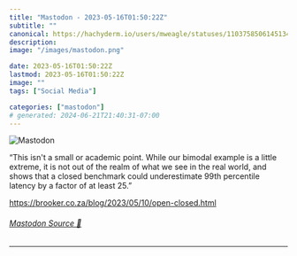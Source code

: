 ```yaml
---
title: "Mastodon - 2023-05-16T01:50:22Z"
subtitle: ""
canonical: https://hachyderm.io/users/mweagle/statuses/110375850614513435
description:
image: "/images/mastodon.png"

date: 2023-05-16T01:50:22Z
lastmod: 2023-05-16T01:50:22Z
image: ""
tags: ["Social Media"]

categories: ["mastodon"]
# generated: 2024-06-21T21:40:31-07:00
---
```

![Mastodon](/images/mastodon.png)

<p>“This isn&#39;t a small or academic point. While our bimodal example is a little extreme, it is not out of the realm of what we see in the real world, and shows that a closed benchmark could underestimate 99th percentile latency by a factor of at least 25.”</p><p><a href="https://brooker.co.za/blog/2023/05/10/open-closed.html" target="_blank" rel="nofollow noopener noreferrer" translate="no"><span class="invisible">https://</span><span class="ellipsis">brooker.co.za/blog/2023/05/10/</span><span class="invisible">open-closed.html</span></a></p>


###### [Mastodon Source 🐘](https://hachyderm.io/@mweagle/110375850614513435)

___
